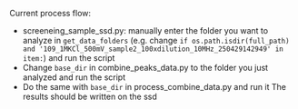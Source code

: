 Current process flow:
- screeneing_sample_ssd.py: manually enter the folder you want to analyze in `get_data_folders` (e.g. change `if os.path.isdir(full_path) and '109_1MKCl_500mV_sample2_100xdilution_10MHz_250429142949' in item:`) and run the script
- Change `base_dir` in combine_peaks_data.py to the folder you just analyzed and run the script
- Do the same with `base_dir` in process_combine_data.py and run it
The results should be written on the ssd

